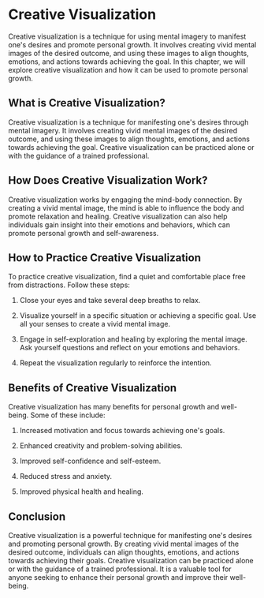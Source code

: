 Creative Visualization
===========================================================

Creative visualization is a technique for using mental imagery to manifest one's desires and promote personal growth. It involves creating vivid mental images of the desired outcome, and using these images to align thoughts, emotions, and actions towards achieving the goal. In this chapter, we will explore creative visualization and how it can be used to promote personal growth.

What is Creative Visualization?
-------------------------------

Creative visualization is a technique for manifesting one's desires through mental imagery. It involves creating vivid mental images of the desired outcome, and using these images to align thoughts, emotions, and actions towards achieving the goal. Creative visualization can be practiced alone or with the guidance of a trained professional.

How Does Creative Visualization Work?
-------------------------------------

Creative visualization works by engaging the mind-body connection. By creating a vivid mental image, the mind is able to influence the body and promote relaxation and healing. Creative visualization can also help individuals gain insight into their emotions and behaviors, which can promote personal growth and self-awareness.

How to Practice Creative Visualization
--------------------------------------

To practice creative visualization, find a quiet and comfortable place free from distractions. Follow these steps:

1. Close your eyes and take several deep breaths to relax.

2. Visualize yourself in a specific situation or achieving a specific goal. Use all your senses to create a vivid mental image.

3. Engage in self-exploration and healing by exploring the mental image. Ask yourself questions and reflect on your emotions and behaviors.

4. Repeat the visualization regularly to reinforce the intention.

Benefits of Creative Visualization
----------------------------------

Creative visualization has many benefits for personal growth and well-being. Some of these include:

1. Increased motivation and focus towards achieving one's goals.

2. Enhanced creativity and problem-solving abilities.

3. Improved self-confidence and self-esteem.

4. Reduced stress and anxiety.

5. Improved physical health and healing.

Conclusion
----------

Creative visualization is a powerful technique for manifesting one's desires and promoting personal growth. By creating vivid mental images of the desired outcome, individuals can align thoughts, emotions, and actions towards achieving their goals. Creative visualization can be practiced alone or with the guidance of a trained professional. It is a valuable tool for anyone seeking to enhance their personal growth and improve their well-being.
